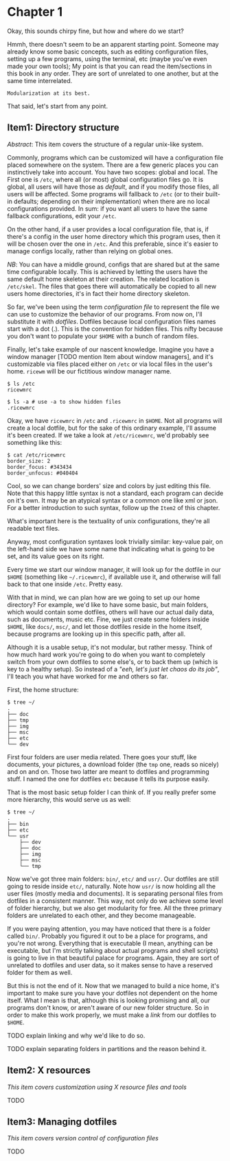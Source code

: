 # Chapter 1

Okay, this sounds chirpy fine, but how and where do we start?

Hmmh, there doesn't seem to be an apparent starting point.
Someone may already know some basic concepts, such as editing configuration files, setting up
a few programs, using the terminal, etc (maybe you've even made your
own tools); My point is that you can
read the item/sections in this book in any order. They
are sort of unrelated to one another, but at the same time interrelated.

`Modularization at its best.`

That said, let's start from any point.

## Item1: Directory structure

_Abstract_: This item covers the structure of a regular unix-like system.

Commonly, programs which can be customized will have
a configuration file placed somewhere on the system. There are
a few generic places you can instinctively take into account. You
have two scopes: global and local. The First one
is `/etc`, where all (or most) global configuration files go.
It is global, all users will have those as *default*,
and if you modify those files, all users will be affected.
Some programs will fallback to `/etc` (or
to their built-in defaults; depending on their implementation) when there are
no local configurations provided. In sum: if you want all users
to have the same fallback configurations, edit your `/etc`.

On the other hand, if a user provides a local configuration file,
that is, if there's a config in the user home directory which this program
uses, then it will be chosen over the one in `/etc`. And
this preferable, since it's easier to manage
configs locally, rather than relying on global ones.

_NB_: You can have a middle ground, configs that are shared but at the same
time configurable locally. This is achieved by letting the users have the
same default home skeleton at their creation. The related location is
`/etc/skel`. The files that goes there will automatically be copied to all
new users home directories, it's in fact their home directory skeleton.

So far, we've been using the term *configuration file* to represent
the file we can use to customize the behavior of our programs.
From now on, I'll substitute it with
*dotfiles*. Dotfiles because local configuration files names
start with a dot (.). This is the convention for
hidden files. This nifty because you don't want
to populate your `$HOME` with a bunch of random files.

Finally, let's take example of our nascent knowledge. Imagine you have a
window manager [TODO mention Item about window managers], and
it's customizable via files
placed either on `/etc` or via local files in the user's home.
`ricewm` will be our fictitious window manager name.

    $ ls /etc
    ricewmrc

    $ ls -a # use -a to show hidden files
    .ricewmrc

Okay, we have `ricewmrc` in `/etc` and `.ricewmrc` in `$HOME`. Not
all programs will create a local dotfile, but for the sake of this
ordinary example, I'll assume it's been created. If we take a look at
`/etc/ricewmrc`, we'd probably see something like this:

    $ cat /etc/ricewmrc
    border_size: 2
    border_focus: #343434
    border_unfocus: #040404

Cool, so we can change borders' size and colors by just editing
this file. Note that this happy little syntax is not a standard,
each program can decide on it's own.
It may be an atypical syntax or a common one like xml or json.
For a better
introduction to such syntax, follow up the `Item2` of this
chapter.

What's important here is the textuality of unix configurations, they're
all readable text files.

Anyway, most configuration syntaxes look
trivially similar: key-value pair, on the left-hand side
we have some name that indicating what is going to be set, and
its value goes on its right.

Every time we start our window manager, it will
look up for the dotfile in our `$HOME` (something like `~/.ricewmrc`),
if available use it, and otherwise will fall back to that one
inside `/etc`. Pretty easy.

With that in mind, we can plan how are we going to
set up our home directory? For example, we'd like to have some basic, but
main folders, which would contain some dotfiles, others will have
our actual daily data, such as documents, music etc. Fine, we just
create some folders inside `$HOME`, like `docs/`, `msc/`, and let
those dotfiles reside in the home itself, because programs are looking
up in this specific path, after all.

Although it is a usable setup,
it's not modular, but rather messy. Think of how much hard work
you're going to do when you want to completely switch from your own dotfiles to some else's,
or to back them up (which is key to a healthy
setup). So instead of a *"eeh, let's just let chaos do its
job"*, I'll teach you what have worked for me and others so far.

First, the home structure:

    $ tree ~/
    .
    ├── doc
    ├── tmp
    ├── img
    ├── msc
    ├── etc
    └── dev

First four folders are user media related. There goes
your stuff, like documents, your pictures, a download folder
(the `tmp` one, reads so nicely) and on and on. Those two latter
are meant to dotfiles and programming stuff. I named the one for
dotfiles `etc` because it tells its purpose easily.

That is the most basic setup folder I can think of. If you really
prefer some more hierarchy, this would serve us as well:

    $ tree ~/
    .
    ├── bin
    ├── etc
    └── usr
        ├── dev
        ├── doc
        ├── img
        ├── msc
        └── tmp

Now we've got three main folders: `bin/`, `etc/` and `usr/`.
Our dotfiles are still going to reside inside `etc/`,
naturally. Note how `usr/` is now holding all the user
files (mostly media and documents). It is separating
personal files from dotfiles in a consistent manner. This way,
not only do we achieve some level of folder hierarchy, but
we also get modularity for free. All the three primary folders are
unrelated to each other, and they become manageable.

If you were paying attention, you may have noticed that there
is a folder called `bin/`. Probably you figured it out to be
a place for programs, and you're not wrong. Everything that is
executable (I mean, anything can be executable, but I'm
strictly talking about actual programs and shell scripts) is going
to live in that beautiful palace for programs. Again, they are
sort of unrelated to dotfiles and user data, so it makes sense
to have a reserved folder for them as well.

But this is not the end of it. Now that we managed
to build a nice home, it's important to make sure
you have your dotfiles not dependent on the home itself.
What I mean is that, although this is looking promising and all,
our programs don't know, or aren't aware of our new folder structure.
So in order to make this work properly, we must make a *link* from
our dotfiles to `$HOME`.

TODO explain linking and why we'd like to do so.

TODO explain separating folders in partitions and the reason
behind it.


## Item2: X resources

*This item covers customization using X resource files and tools*

TODO

## Item3: Managing dotfiles

*This item covers version control of configuration files*

TODO


